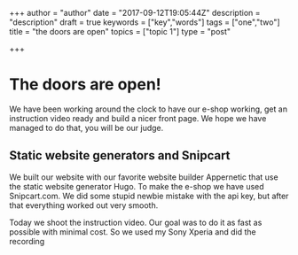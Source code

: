 +++
author = "author"
date = "2017-09-12T19:05:44Z"
description = "description"
draft = true
keywords = ["key","words"]
tags = ["one","two"]
title = "the doors are open"
topics = ["topic 1"]
type = "post"

+++
# The doors are open!
We have been working around the clock to have our e-shop working, get an instruction video ready and build  a nicer front page. We hope we have managed to do that, you will be our judge.
 
## Static website generators and Snipcart
We built our website with our favorite website builder Appernetic that use the static website generator Hugo. To make the e-shop we have used Snipcart.com. We did some stupid newbie mistake with the api key, but after that everything worked out very smooth.  

Today we shoot the instruction video. Our goal was to do it as fast as possible with minimal cost. So we used my Sony Xperia and did the recording
